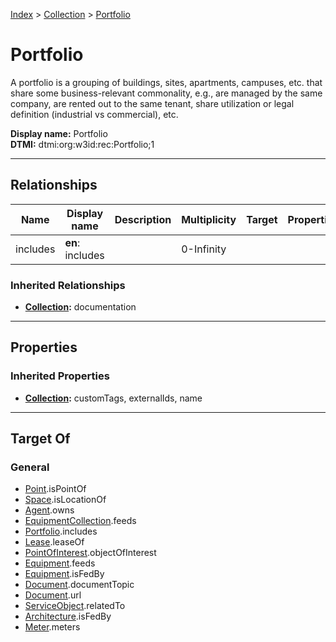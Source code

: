 [Index](../index.md) > [Collection](Collection.md) > [Portfolio](#)
# Portfolio

A portfolio is a grouping of buildings, sites, apartments, campuses, etc. that share some business-relevant commonality, e.g., are managed by the same company, are rented out to the same tenant, share utilization or legal definition (industrial vs commercial), etc.


**Display name:** Portfolio<br />
**DTMI:** dtmi:org:w3id:rec:Portfolio;1

---

## Relationships

|Name|Display name|Description|Multiplicity|Target|Properties|Writable|
|-|-|-|-|-|-|-|
|includes|**en**: includes||0-Infinity|||True|
### Inherited Relationships
* **[Collection](Collection.md):** documentation

---

## Properties

### Inherited Properties
* **[Collection](Collection.md):** customTags, externalIds, name

---

## Target Of
### General
* [Point](../Point/Point.md).isPointOf
* [Space](../Space/Space.md).isLocationOf
* [Agent](../Agent/Agent.md).owns
* [EquipmentCollection](EquipmentCollection.md).feeds
* [Portfolio](#).includes
* [Lease](../Event/Lease.md).leaseOf
* [PointOfInterest](../Information/PointOfInterest.md).objectOfInterest
* [Equipment](../Asset/Equipment/Equipment.md).feeds
* [Equipment](../Asset/Equipment/Equipment.md).isFedBy
* [Document](../Information/Document/Document.md).documentTopic
* [Document](../Information/Document/Document.md).url
* [ServiceObject](../Information/ServiceObject/ServiceObject.md).relatedTo
* [Architecture](../Space/Architecture/Architecture.md).isFedBy
* [Meter](../Asset/Equipment/Meter/Meter.md).meters
